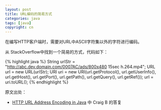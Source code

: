 ```yaml
---
layout: post
title: URL编码的简易方式
categories: java
tags: [java]
copyright: cn
---
```


在编写HTTP客户端时，需要对URL中ASCII字符集以外的字符进行编码。

从 StackOverflow中找到一个简易的方式，代码如下：

{% highlight java %}
String urlStr = "http://abc.dev.domain.com/0007AC/ads/800x480 15sec h.264.mp4";
URL url = new URL(urlStr);
URI uri = new URI(url.getProtocol(), url.getUserInfo(), url.getHost(), url.getPort(), url.getPath(), url.getQuery(), url.getRef());
url = uri.toURL();
{% endhighlight %}


原文出处：

* [HTTP URL Address Encoding in Java](http://stackoverflow.com/questions/724043/http-url-address-encoding-in-java) 中 Craig B 的答复
